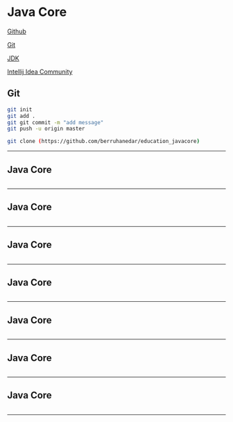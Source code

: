 # Java Core
[Github](https://github.com/berruhanedar/education_javacore)

[Git](https://git-scm.com/downloads)

[JDK](https://www.oracle.com/tr/java/technologies/downloads/#jdk23-windows)

[Intellij Idea Community](https://www.jetbrains.com/idea/download/?section=windows)




## Git
```sh
git init
git add .
git git commit -m "add message"
git push -u origin master

git clone (https://github.com/berruhanedar/education_javacore)
```
---


## Java Core
```sh


```
---


## Java Core
```sh


```
---


## Java Core
```sh


```
---


## Java Core
```sh


```
---


## Java Core
```sh


```
---


## Java Core
```sh


```
---


## Java Core
```sh


```
---